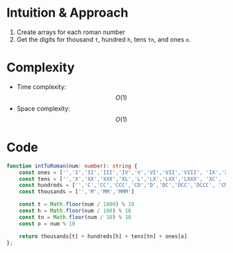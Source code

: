 # Intuition & Approach
1. Create arrays for each roman number
2. Get the digits for thousand `t`, hundred `h`, tens `tn`, and ones `o`.

# Complexity
- Time complexity: $$O(1)$$
- Space complexity: $$O(1)$$

# Code
```ts
function intToRoman(num: number): string {
    const ones = ['','I','II','III','IV','V','VI','VII','VIII', 'IX','X']
    const tens = ['','X','XX','XXX','XL','L','LX','LXX','LXXX', 'XC', 'C']
    const hundreds = ['','C','CC','CCC','CD','D','DC','DCC','DCCC', 'CM', 'M']
    const thousands = ['','M','MM','MMM']

    const t = Math.floor(num / 1000) % 10
    const h = Math.floor(num / 100) % 10
    const tn = Math.floor(num / 10) % 10
    const o = num % 10

    return thousands[t] + hundreds[h] + tens[tn] + ones[o]
};
```